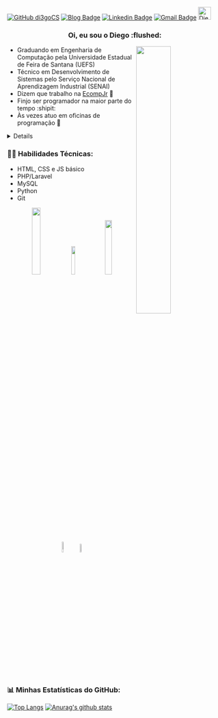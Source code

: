[![GitHub di3goCS](https://img.shields.io/github/followers/di3gocs?label=follow&style=social)](https://github.com/di3goCS)
[![Blog Badge](https://img.shields.io/badge/Blog-di3gocs.github.io-black)](https://di3gocs.github.io)
[![Linkedin Badge](https://img.shields.io/badge/-di3gocs-blue?style=flat-square&logo=Linkedin&logoColor=white&link=https://www.linkedin.com/in/di3goCS/)](https://www.linkedin.com/in/di3goCS/)
[![Gmail Badge](https://img.shields.io/badge/-diegosilva@ecomp.uefs.br-c14438?style=flat-square&logo=Gmail&logoColor=white&link=mailto:diegosilva@ecomp.uefs.br)](mailto:diegosilva@ecomp.uefs.br)
<a href="https://dev.to/di3gocs">
  <img src="https://d2fltix0v2e0sb.cloudfront.net/dev-badge.svg" alt="Diego Silva's DEV Profile" height="30" width="30">
</a>

<h3 align="center"> Oi, eu sou o Diego :flushed: </h3>
  
 <img align="right" 
  src="https://media0.giphy.com/media/E6jscXfv3AkWQ/giphy.gif"
  width="40%"/>

- Graduando em Engenharia de Computação pela Universidade Estadual de Feira de Santana (UEFS)
- Técnico em Desenvolvimento de Sistemas pelo Serviço Nacional de Aprendizagem Industrial (SENAI)
- Dizem que trabalho na <a href="https://github.com/EcompJr">EcompJr<a> :blue_heart:
- Finjo ser programador na maior parte do tempo :shipit:
- Às vezes atuo em oficinas de programação :thought_balloon:
<details>
  <summary>
    <strong> :computer: Projetos </strong>
   </summary>
- <a href="https://di3gocs.github.io">Meu site</a>
- <a href="https://github.com/covidmunicipal">Covid Municipal</a>
-- <a href="https://irara.covidmunicipal.live/">Confere aqui!</a>
 </details>

### :man_technologist: Habilidades Técnicas:
- HTML, CSS e JS básico
- PHP/Laravel
- MySQL
- Python
- Git
<p align="center">
  <img
       src="https://wallacesilva.com/blog/wp-content/uploads/2015/08/147949-html5-css3-javascript.png"
       width="20%" />
  <img 
       src="https://logodownload.org/wp-content/uploads/2016/10/php-logo.png" 
       width="13%" />
  <img
       src="https://alexandrebbarbosa.files.wordpress.com/2018/06/logolaravel.png" 
       width="18%" />
   <img
       src="https://upload.wikimedia.org/wikipedia/commons/thumb/0/0a/Python.svg/1200px-Python.svg.png"
       width="8%" />
  <img
       src="https://avatars3.githubusercontent.com/u/18133?s=200&v=4"
       width="7%" />
</p>

### :bar_chart: Minhas Estatísticas do GitHub:
[![Top Langs](https://github-readme-stats.vercel.app/api/top-langs/?username=di3gocs&layout=compact)](https://github.com/anuraghazra/github-readme-stats)
[![Anurag's github stats](https://github-readme-stats.vercel.app/api?username=di3gocs&count_private=true&show_icons=true&theme=vue)](https://github.com/anuraghazra/github-readme-stats)


